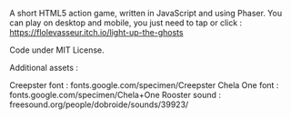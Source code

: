 A short HTML5 action game, written in JavaScript and using Phaser.
You can play on desktop and mobile, you just need to tap or click : https://flolevasseur.itch.io/light-up-the-ghosts

Code under MIT License.

Additional assets :

  Creepster font : fonts.google.com/specimen/Creepster 
  Chela One font : fonts.google.com/specimen/Chela+One
  Rooster sound : freesound.org/people/dobroide/sounds/39923/
